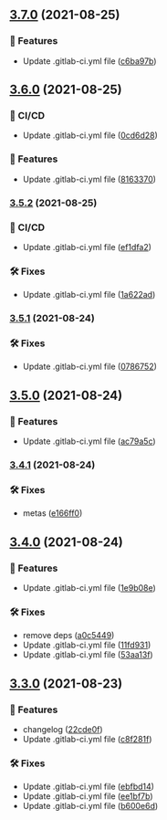 ## [3.7.0](https://gitlab.com/NoSoySauce_Games/Reorderable-Unity-Events/compare/v3.6.0...v3.7.0) (2021-08-25)


### 🚀 Features

* Update .gitlab-ci.yml file ([c6ba97b](https://gitlab.com/NoSoySauce_Games/Reorderable-Unity-Events/commit/c6ba97b9588d35925f07829e595316080329e0a7))

## [3.6.0](https://gitlab.com/NoSoySauce_Games/Reorderable-Unity-Events/compare/v3.5.2...v3.6.0) (2021-08-25)


### 🦊 CI/CD

* Update .gitlab-ci.yml file ([0cd6d28](https://gitlab.com/NoSoySauce_Games/Reorderable-Unity-Events/commit/0cd6d28eb08299b70b571f7c1e6688f838fac32a))


### 🚀 Features

* Update .gitlab-ci.yml file ([8163370](https://gitlab.com/NoSoySauce_Games/Reorderable-Unity-Events/commit/81633700fd34932b8d6203c91c6c4168d9f1f295))

### [3.5.2](https://gitlab.com/NoSoySauce_Games/Reorderable-Unity-Events/compare/v3.5.1...v3.5.2) (2021-08-25)


### 🦊 CI/CD

* Update .gitlab-ci.yml file ([ef1dfa2](https://gitlab.com/NoSoySauce_Games/Reorderable-Unity-Events/commit/ef1dfa2009041916151f6c87a07b0fed543aaf5a))


### 🛠 Fixes

* Update .gitlab-ci.yml file ([1a622ad](https://gitlab.com/NoSoySauce_Games/Reorderable-Unity-Events/commit/1a622adc16283dbfb0c495fec65849d5f6a0cbbe))

### [3.5.1](https://gitlab.com/NoSoySauce_Games/Reorderable-Unity-Events/compare/v3.5.0...v3.5.1) (2021-08-24)


### 🛠 Fixes

* Update .gitlab-ci.yml file ([0786752](https://gitlab.com/NoSoySauce_Games/Reorderable-Unity-Events/commit/078675229344fd6b689e6c8467b3627d540e5754))

## [3.5.0](https://gitlab.com/NoSoySauce_Games/Reorderable-Unity-Events/compare/v3.4.1...v3.5.0) (2021-08-24)


### 🚀 Features

* Update .gitlab-ci.yml file ([ac79a5c](https://gitlab.com/NoSoySauce_Games/Reorderable-Unity-Events/commit/ac79a5c603cd5ad6761edb75e2bc985dd702ae16))

### [3.4.1](https://gitlab.com/NoSoySauce_Games/Reorderable-Unity-Events/compare/v3.4.0...v3.4.1) (2021-08-24)


### 🛠 Fixes

* metas ([e166ff0](https://gitlab.com/NoSoySauce_Games/Reorderable-Unity-Events/commit/e166ff0afd95b7cf8c3386b818cac15a7bbf977d))

## [3.4.0](https://gitlab.com/NoSoySauce_Games/Reorderable-Unity-Events/compare/v3.3.0...v3.4.0) (2021-08-24)


### 🚀 Features

* Update .gitlab-ci.yml file ([1e9b08e](https://gitlab.com/NoSoySauce_Games/Reorderable-Unity-Events/commit/1e9b08e8f6b5d8f9d5ecdfc057d015f1d1223964))


### 🛠 Fixes

* remove deps ([a0c5449](https://gitlab.com/NoSoySauce_Games/Reorderable-Unity-Events/commit/a0c5449daeea66ecf4e371fbe9dd9db30b5a9ee1))
* Update .gitlab-ci.yml file ([11fd931](https://gitlab.com/NoSoySauce_Games/Reorderable-Unity-Events/commit/11fd931973716a93634a6e9a7e9d98a10b282fc3))
* Update .gitlab-ci.yml file ([53aa13f](https://gitlab.com/NoSoySauce_Games/Reorderable-Unity-Events/commit/53aa13f9afebff027ba9d577fcf06a51f0c12f3c))

## [3.3.0](https://gitlab.com/NoSoySauce_Games/Reorderable-Unity-Events/compare/v3.2.0...v3.3.0) (2021-08-23)


### 🚀 Features

* changelog ([22cde0f](https://gitlab.com/NoSoySauce_Games/Reorderable-Unity-Events/commit/22cde0f481060403db1eaf8a6f8efd933e603228))
* Update .gitlab-ci.yml file ([c8f281f](https://gitlab.com/NoSoySauce_Games/Reorderable-Unity-Events/commit/c8f281f6881bb7e849d8d9fb1d5c8beb0e87a1a1))


### 🛠 Fixes

* Update .gitlab-ci.yml file ([ebfbd14](https://gitlab.com/NoSoySauce_Games/Reorderable-Unity-Events/commit/ebfbd14028a4edf92676d63d0be31e2859316a58))
* Update .gitlab-ci.yml file ([ee1bf7b](https://gitlab.com/NoSoySauce_Games/Reorderable-Unity-Events/commit/ee1bf7b9759cf50f65bf778087498bba0cbd9f51))
* Update .gitlab-ci.yml file ([b600e6d](https://gitlab.com/NoSoySauce_Games/Reorderable-Unity-Events/commit/b600e6d89427c25ec732e13ae45937db02dc61d6))
